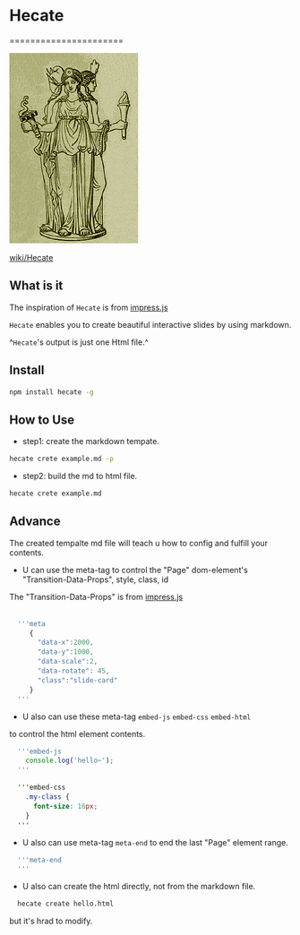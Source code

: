 # Hecate
======================

![hecate](./hecate.png)

[wiki/Hecate](https://en.wikipedia.org/wiki/Hecate)

What is it
----------------------

The inspiration of `Hecate` is from [impress.js](https://github.com/impress/impress.js)

`Hecate` enables you to create beautiful interactive slides by using markdown.

^`Hecate`'s output is just one Html file.^

Install
----------------------

``` bash
npm install hecate -g
```

How to Use
----------------------

+ step1: create the markdown tempate.

``` bash
hecate crete example.md -p
```

+ step2: build the md to html file.

``` bash
hecate crete example.md
```

Advance
----------------------
The created tempalte md file will teach u how to config and fulfill your contents.

+ U can use the meta-tag to control the "Page" dom-element's "Transition-Data-Props", style, class, id

The "Transition-Data-Props" is from [impress.js](https://github.com/impress/impress.js)

```javascript

  '''meta
     {
       "data-x":2000,
       "data-y":1000,
       "data-scale":2,
       "data-rotate": 45,
       "class":"slide-card"
     }
  '''

```

+ U also can use these meta-tag `embed-js` `embed-css` `embed-html`

to control the html element contents.

```javascript
  '''embed-js
    console.log('hello~');
  '''
```

```css
  '''embed-css
    .my-class {
      font-size: 16px;
    }
  '''
```

+ U also can use meta-tag `meta-end` to end the last "Page" element range.

```javascript
  '''meta-end
  '''
```

+ U also can create the html directly, not from the markdown file.

```bash
  hecate create hello.html
```

 but it's hrad to modify.





